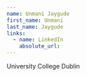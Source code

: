 ```yaml
---
name: Unmani Jaygude
first_name: Unmani
last_name: Jaygude
links:
  - name: LinkedIn
    absolute_url: 
---
```

University College Dublin
